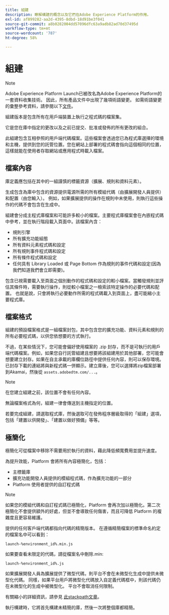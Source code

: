 ```yaml
---
title: 組建
description: 瞭解構建的概念以及它們在Adobe Experience Platform的作用。
exl-id: af899282-aa2d-4395-8dbd-18d91be3f041
source-git-commit: a8b0282004dd57096dfc63a9adb82ad70d37495d
workflow-type: tm+mt
source-wordcount: '787'
ht-degree: 58%

---
```


# 組建

>[!NOTE]
>
>Adobe Experience Platform Launch已被改名為Adobe Experience Platform的一套資料收集技術。 因此，所有產品文件中出現了幾項術語變更。 如需術語變更的彙整參考資料，請參閱以下[文件](../../term-updates.md)。

組建版本是包含所有在用戶端裝置上執行之程式碼的檔案集。

它是您在庫中指定的更改以及之前已提交、批准或發佈的所有更改的組合。

此組建包含互相參照的用戶端代碼檔案。這些檔案會透過您已為程式庫選擇的環境和主機，提供到您的託管位置。您在網站上部署的程式碼會指向這個相同的位置，這樣就能在使用者存取網站或應用程式時載入檔案。

## 檔案內容

庫定義應包括在其中的一組謹慎的標籤資源（擴展、規則和資料元素）。

生成包含為庫中包含的資源提供電源所需的所有模組代碼（由擴展開發人員提供）和配置（由您輸入）。 例如，如果擴展提供的操作在規則中未使用，則執行這些操作的代碼不會包含在生成中。

組建會分成主程式庫檔案和可能許多較小的檔案。主要程式庫檔案會在內嵌程式碼中參考，並在執行階段載入頁面中。該檔案內含：

* 規則引擎
* 所有擴充功能組態
* 所有資料元素程式碼和設定
* 所有規則事件程式碼和設定
* 所有條件程式碼和設定
* 任何具有 Library Loaded 或 Page Bottom 作為規則的事件代碼和設定(因為我們知道我們會立即需要)。

包含已視需要載入至頁面之個別動作的程式碼和設定的較小檔案。當觸發規則並評估其條件時，需要執行操作，則從較小檔案之一檢索該特定操作的必要代碼和配置。 也就是說，只會將執行必要動作所需的程式碼載入到頁面上，盡可能縮小主要程式庫。

## 檔案格式

組建的預設檔案格式是一組檔案封包，其中包含您的擴充功能、資料元素和規則的所有必要程式碼，以供您依想要的方式執行。

不過，在某些情況下，您可能會偏好使用檔案的 .zip 封存，而不是可執行的用戶端代碼檔案。例如，如果您自行託管組建且想要將該組建用於其他部署，您可能會想要建立封存。如果在自主承載的庫欄位路徑中提供任何內容，則可以保存環境。 已封存下載的連結將與新程式碼一併顯示。建立庫後，您可以選擇將zip檔案部署到Akamai，然後從 `assets.adobedtm.com/...`。

>[!NOTE]
>
>在您建立組建之前，該位置不會有任何內容。

無論檔案格式為何，組建一律會傳送到主機指定的位置。

若要完成組建，請選取程式庫，然後選取可在發佈程序層級取得的「組建」選項，包括「建置以供開發」、「建置以做好預備」等等。

## 極簡化

極簡化可從檔案中移除不需要用於執行的資料，藉此降低頻寬費用並提升速度。

為提升效能，Platform 會將所有內容極簡化，包括：

* 主標籤庫
* 擴充功能開發人員提供的模組程式碼，作為擴充功能的一部分
* Platform 使用者提供的自訂程式碼

>[!NOTE]
>
>如果您的模組代碼和自訂程式碼已極簡化，Platform 會再次加以極簡化。第二次極簡化不會提供額外的好處，但並不會導致任何傷害，而且可降低 Platform 的複雜度且更容易維護。

提供的任何客戶端代碼都指向代碼的精簡版本。 在遵循精簡檔案的標準命名約定的檔案名中可以看到：

`launch-%environment_id%.min.js`

如果要查看未限定的代碼，請從檔案名中刪除.min:

`launch-%environment_id%.js`

如果擴展開發人員為擴展提供了微型代碼，則平台不會在未微型化生成中提供未微型化代碼。 同樣，如果平台用戶將微型化代碼放入自定義代碼框中，則該代碼仍在未微型化的生成中被微型化。 平台不會取消任何限制。

有關縮小的詳細資訊，請參見 [此stackpath文章](https://blog.stackpath.com/glossary/minification/)。

執行構建時，它將首先構建未精簡的庫，然後一次將整個庫都精簡。
